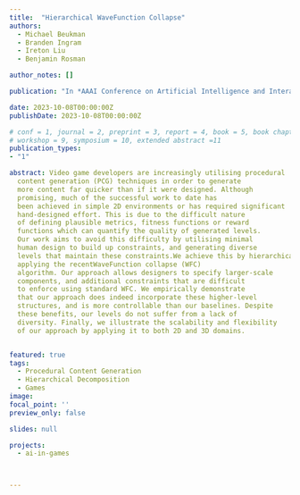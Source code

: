 ```yaml
---
title:  "Hierarchical WaveFunction Collapse"
authors:
  - Michael Beukman
  - Branden Ingram
  - Ireton Liu
  - Benjamin Rosman

author_notes: []

publication: "In *AAAI Conference on Artificial Intelligence and Interactive Digital Entertainment*"

date: 2023-10-08T00:00:00Z
publishDate: 2023-10-08T00:00:00Z

# conf = 1, journal = 2, preprint = 3, report = 4, book = 5, book chapter = 6, thesis = 7, patent = 9
# workshop = 9, symposium = 10, extended abstract =11
publication_types:
- "1"

abstract: Video game developers are increasingly utilising procedural
  content generation (PCG) techniques in order to generate
  more content far quicker than if it were designed. Although
  promising, much of the successful work to date has
  been achieved in simple 2D environments or has required significant
  hand-designed effort. This is due to the difficult nature
  of defining plausible metrics, fitness functions or reward
  functions which can quantify the quality of generated levels.
  Our work aims to avoid this difficulty by utilising minimal
  human design to build up constraints, and generating diverse
  levels that maintain these constraints.We achieve this by hierarchically
  applying the recentWaveFunction collapse (WFC)
  algorithm. Our approach allows designers to specify larger-scale
  components, and additional constraints that are difficult
  to enforce using standard WFC. We empirically demonstrate
  that our approach does indeed incorporate these higher-level
  structures, and is more controllable than our baselines. Despite
  these benefits, our levels do not suffer from a lack of
  diversity. Finally, we illustrate the scalability and flexibility
  of our approach by applying it to both 2D and 3D domains.


featured: true
tags:
  - Procedural Content Generation
  - Hierarchical Decomposition
  - Games
image:
focal_point: ''
preview_only: false

slides: null

projects:
  - ai-in-games



---
```


